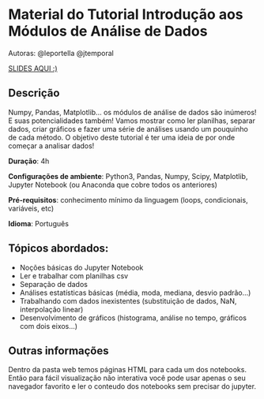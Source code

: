 # Material do Tutorial Introdução aos Módulos de Análise de Dados

Autoras: @leportella @jtemporal


[SLIDES AQUI :)](http://slides.com/leticiaportella/tutorial-analise-numerica)

## Descrição

Numpy, Pandas, Matplotlib... os módulos de análise de dados são inúmeros! E suas potencialidades também! Vamos mostrar como ler planilhas, separar dados, criar gráficos e fazer uma série de análises usando um pouquinho de cada método. O objetivo deste tutorial é ter uma ideia de por onde começar a analisar dados!

**Duração**: 4h

**Configurações de ambiente**: Python3, Pandas, Numpy, Scipy, Matplotlib, Jupyter Notebook (ou Anaconda que cobre todos os anteriores)

**Pré-requisitos**: conhecimento mínimo da linguagem (loops, condicionais, variáveis, etc)

**Idioma**: Português

 
## Tópicos abordados:

* Noções básicas do Jupyter Notebook
* Ler e trabalhar com planilhas csv
* Separação de dados
* Análises estatísticas básicas (média, moda, mediana, desvio padrão...)
* Trabalhando com dados inexistentes (substituição de dados, NaN, interpolação linear)
* Desenvolvimento de gráficos (histograma, análise no tempo, gráficos com dois eixos...)

## Outras informações

Dentro da pasta web temos páginas HTML para cada um dos notebooks. Então para fácil visualização não interativa você pode usar apenas o seu navegador favorito e ler o conteudo dos notebooks sem precisar do jupyter.

